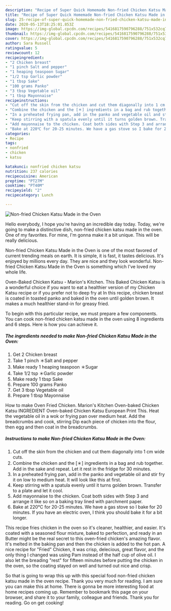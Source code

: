 ```yaml
---
description: "Recipe of Super Quick Homemade Non-fried Chicken Katsu Made in the Oven"
title: "Recipe of Super Quick Homemade Non-fried Chicken Katsu Made in the Oven"
slug: 25-recipe-of-super-quick-homemade-non-fried-chicken-katsu-made-in-the-oven
date: 2020-05-13T18:25:01.853Z
image: https://img-global.cpcdn.com/recipes/5416817590796288/751x532cq70/non-fried-chicken-katsu-made-in-the-oven-recipe-main-photo.jpg
thumbnail: https://img-global.cpcdn.com/recipes/5416817590796288/751x532cq70/non-fried-chicken-katsu-made-in-the-oven-recipe-main-photo.jpg
cover: https://img-global.cpcdn.com/recipes/5416817590796288/751x532cq70/non-fried-chicken-katsu-made-in-the-oven-recipe-main-photo.jpg
author: Sara Russell
ratingvalue: 5
reviewcount: 12
recipeingredient:
- "2 Chicken breast"
- "1 pinch Salt and pepper"
- "1 heaping teaspoon Sugar"
- "1/2 tsp Garlic powder"
- "1 tbsp Sake"
- "100 grams Panko"
- "3 tbsp Vegetable oil"
- "1 tbsp Mayonnaise"
recipeinstructions:
- "Cut off the skin from the chicken and cut them diagonally into 1 cm wide cuts."
- "Combine the chicken and the [＊] ingredients in a bag and rub together. Add in the sake and repeat. Let it rest in the fridge for 30 minutes."
- "In a preheated frying pan, add in the panko and vegetable oil and stir fry it on low to medium heat. It will look like this at first."
- "Keep stirring with a spatula evenly until it turns golden brown. Transfer to a plate and let it cool."
- "Add mayonnaise to the chicken. Coat both sides with Step 3 and arrange it like so on a baking tray lined with parchment paper."
- "Bake at 220℃ for 20-25 minutes. We have a gas stove so I bake for 20 minutes. If you have an electric oven, I think you should bake it for a bit longer."
categories:
- Recipe
tags:
- nonfried
- chicken
- katsu

katakunci: nonfried chicken katsu 
nutrition: 237 calories
recipecuisine: American
preptime: "PT27M"
cooktime: "PT40M"
recipeyield: "2"
recipecategory: Lunch

---
```



![Non-fried Chicken Katsu Made in the Oven](https://img-global.cpcdn.com/recipes/5416817590796288/751x532cq70/non-fried-chicken-katsu-made-in-the-oven-recipe-main-photo.jpg)

Hello everybody, I hope you're having an incredible day today. Today, we're going to make a distinctive dish, non-fried chicken katsu made in the oven. One of my favorites. For mine, I'm gonna make it a bit unique. This will be really delicious.

Non-fried Chicken Katsu Made in the Oven is one of the most favored of current trending meals on earth. It is simple, it is fast, it tastes delicious. It's enjoyed by millions every day. They are nice and they look wonderful. Non-fried Chicken Katsu Made in the Oven is something which I've loved my whole life.

Oven-Baked Chicken Katsu - Marion&#39;s Kitchen. This Baked Chicken Katsu is a wonderful choice if you want to eat a healthier version of my Chicken Katsu recipe or if you prefer not to deep fry at In this recipe, chicken breast is coated in toasted panko and baked in the oven until golden brown. It makes a much healthier stand-in for greasy fried.


To begin with this particular recipe, we must prepare a few components. You can cook non-fried chicken katsu made in the oven using 8 ingredients and 6 steps. Here is how you can achieve it.

<!--inarticleads1-->

##### The ingredients needed to make Non-fried Chicken Katsu Made in the Oven:

1. Get 2 Chicken breast
1. Take 1 pinch ＊Salt and pepper
1. Make ready 1 heaping teaspoon ＊Sugar
1. Take 1/2 tsp ＊Garlic powder
1. Make ready 1 tbsp Sake
1. Prepare 100 grams Panko
1. Get 3 tbsp Vegetable oil
1. Prepare 1 tbsp Mayonnaise


How to make Oven Fried Chicken. Marion&#39;s Kitchen Oven-baked Chicken Katsu INGREDIENT Oven-baked Chicken Katsu European Print This. Heat the vegetable oil in a wok or frying pan over medium heat. Add the breadcrumbs and cook, stirring Dip each piece of chicken into the flour, then egg and then coat in the breadcrumbs. 

<!--inarticleads2-->

##### Instructions to make Non-fried Chicken Katsu Made in the Oven:

1. Cut off the skin from the chicken and cut them diagonally into 1 cm wide cuts.
1. Combine the chicken and the [＊] ingredients in a bag and rub together. Add in the sake and repeat. Let it rest in the fridge for 30 minutes.
1. In a preheated frying pan, add in the panko and vegetable oil and stir fry it on low to medium heat. It will look like this at first.
1. Keep stirring with a spatula evenly until it turns golden brown. Transfer to a plate and let it cool.
1. Add mayonnaise to the chicken. Coat both sides with Step 3 and arrange it like so on a baking tray lined with parchment paper.
1. Bake at 220℃ for 20-25 minutes. We have a gas stove so I bake for 20 minutes. If you have an electric oven, I think you should bake it for a bit longer.


This recipe fries chicken in the oven so it&#39;s cleaner, healthier, and easier. It&#39;s coated with a seasoned flour mixture, baked to perfection, and ready in an Butter might be the real secret to this oven-fried chicken&#39;s amazing flavor. It&#39;s melted in the baking pan and then the chicken is added to the hot pan. A nice recipe for &#34;Fried&#34; Chicken, it was crisp, delecious, great flavor, and the only thing I changed was using Pam instead of the half cup of olive oil. I also let the breading &#34;rest&#34; for fifteen minutes before putting the chicken in the oven, so the coating stayed on well and turned out nice and crisp. 

So that is going to wrap this up with this special food non-fried chicken katsu made in the oven recipe. Thank you very much for reading. I am sure you can make this at home. There is gonna be more interesting food at home recipes coming up. Remember to bookmark this page on your browser, and share it to your family, colleague and friends. Thank you for reading. Go on get cooking!
